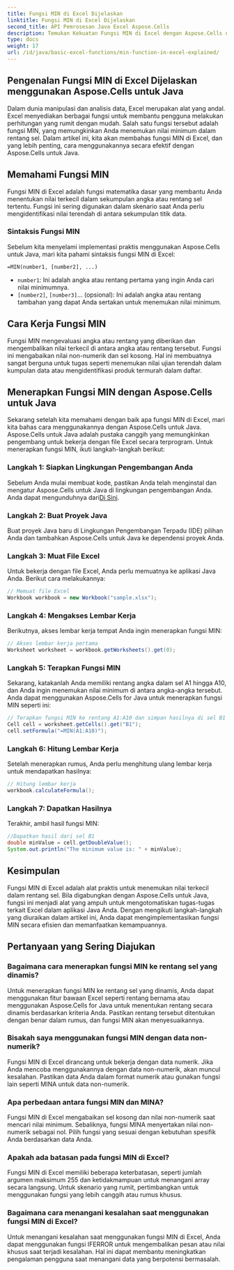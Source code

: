 ```yaml
---
title: Fungsi MIN di Excel Dijelaskan
linktitle: Fungsi MIN di Excel Dijelaskan
second_title: API Pemrosesan Java Excel Aspose.Cells
description: Temukan Kekuatan Fungsi MIN di Excel dengan Aspose.Cells untuk Java. Pelajari Cara Menemukan Nilai Minimum dengan Mudah.
type: docs
weight: 17
url: /id/java/basic-excel-functions/min-function-in-excel-explained/
---
```


## Pengenalan Fungsi MIN di Excel Dijelaskan menggunakan Aspose.Cells untuk Java

Dalam dunia manipulasi dan analisis data, Excel merupakan alat yang andal. Excel menyediakan berbagai fungsi untuk membantu pengguna melakukan perhitungan yang rumit dengan mudah. Salah satu fungsi tersebut adalah fungsi MIN, yang memungkinkan Anda menemukan nilai minimum dalam rentang sel. Dalam artikel ini, kita akan membahas fungsi MIN di Excel, dan yang lebih penting, cara menggunakannya secara efektif dengan Aspose.Cells untuk Java.

## Memahami Fungsi MIN

Fungsi MIN di Excel adalah fungsi matematika dasar yang membantu Anda menentukan nilai terkecil dalam sekumpulan angka atau rentang sel tertentu. Fungsi ini sering digunakan dalam skenario saat Anda perlu mengidentifikasi nilai terendah di antara sekumpulan titik data.

### Sintaksis Fungsi MIN

Sebelum kita menyelami implementasi praktis menggunakan Aspose.Cells untuk Java, mari kita pahami sintaksis fungsi MIN di Excel:

```
=MIN(number1, [number2], ...)
```

- `number1`: Ini adalah angka atau rentang pertama yang ingin Anda cari nilai minimumnya.
- `[number2]`, `[number3]`... (opsional): Ini adalah angka atau rentang tambahan yang dapat Anda sertakan untuk menemukan nilai minimum.

## Cara Kerja Fungsi MIN

Fungsi MIN mengevaluasi angka atau rentang yang diberikan dan mengembalikan nilai terkecil di antara angka atau rentang tersebut. Fungsi ini mengabaikan nilai non-numerik dan sel kosong. Hal ini membuatnya sangat berguna untuk tugas seperti menemukan nilai ujian terendah dalam kumpulan data atau mengidentifikasi produk termurah dalam daftar.

## Menerapkan Fungsi MIN dengan Aspose.Cells untuk Java

Sekarang setelah kita memahami dengan baik apa fungsi MIN di Excel, mari kita bahas cara menggunakannya dengan Aspose.Cells untuk Java. Aspose.Cells untuk Java adalah pustaka canggih yang memungkinkan pengembang untuk bekerja dengan file Excel secara terprogram. Untuk menerapkan fungsi MIN, ikuti langkah-langkah berikut:

### Langkah 1: Siapkan Lingkungan Pengembangan Anda

 Sebelum Anda mulai membuat kode, pastikan Anda telah menginstal dan mengatur Aspose.Cells untuk Java di lingkungan pengembangan Anda. Anda dapat mengunduhnya dari[Di Sini](https://releases.aspose.com/cells/java/).

### Langkah 2: Buat Proyek Java

Buat proyek Java baru di Lingkungan Pengembangan Terpadu (IDE) pilihan Anda dan tambahkan Aspose.Cells untuk Java ke dependensi proyek Anda.

### Langkah 3: Muat File Excel

Untuk bekerja dengan file Excel, Anda perlu memuatnya ke aplikasi Java Anda. Berikut cara melakukannya:

```java
// Memuat file Excel
Workbook workbook = new Workbook("sample.xlsx");
```

### Langkah 4: Mengakses Lembar Kerja

Berikutnya, akses lembar kerja tempat Anda ingin menerapkan fungsi MIN:

```java
// Akses lembar kerja pertama
Worksheet worksheet = workbook.getWorksheets().get(0);
```

### Langkah 5: Terapkan Fungsi MIN

Sekarang, katakanlah Anda memiliki rentang angka dalam sel A1 hingga A10, dan Anda ingin menemukan nilai minimum di antara angka-angka tersebut. Anda dapat menggunakan Aspose.Cells for Java untuk menerapkan fungsi MIN seperti ini:

```java
// Terapkan fungsi MIN ke rentang A1:A10 dan simpan hasilnya di sel B1
Cell cell = worksheet.getCells().get("B1");
cell.setFormula("=MIN(A1:A10)");
```

### Langkah 6: Hitung Lembar Kerja

Setelah menerapkan rumus, Anda perlu menghitung ulang lembar kerja untuk mendapatkan hasilnya:

```java
// Hitung lembar kerja
workbook.calculateFormula();
```

### Langkah 7: Dapatkan Hasilnya

Terakhir, ambil hasil fungsi MIN:

```java
//Dapatkan hasil dari sel B1
double minValue = cell.getDoubleValue();
System.out.println("The minimum value is: " + minValue);
```

## Kesimpulan

Fungsi MIN di Excel adalah alat praktis untuk menemukan nilai terkecil dalam rentang sel. Bila digabungkan dengan Aspose.Cells untuk Java, fungsi ini menjadi alat yang ampuh untuk mengotomatiskan tugas-tugas terkait Excel dalam aplikasi Java Anda. Dengan mengikuti langkah-langkah yang diuraikan dalam artikel ini, Anda dapat mengimplementasikan fungsi MIN secara efisien dan memanfaatkan kemampuannya.

## Pertanyaan yang Sering Diajukan

### Bagaimana cara menerapkan fungsi MIN ke rentang sel yang dinamis?

Untuk menerapkan fungsi MIN ke rentang sel yang dinamis, Anda dapat menggunakan fitur bawaan Excel seperti rentang bernama atau menggunakan Aspose.Cells for Java untuk menentukan rentang secara dinamis berdasarkan kriteria Anda. Pastikan rentang tersebut ditentukan dengan benar dalam rumus, dan fungsi MIN akan menyesuaikannya.

### Bisakah saya menggunakan fungsi MIN dengan data non-numerik?

Fungsi MIN di Excel dirancang untuk bekerja dengan data numerik. Jika Anda mencoba menggunakannya dengan data non-numerik, akan muncul kesalahan. Pastikan data Anda dalam format numerik atau gunakan fungsi lain seperti MINA untuk data non-numerik.

### Apa perbedaan antara fungsi MIN dan MINA?

Fungsi MIN di Excel mengabaikan sel kosong dan nilai non-numerik saat mencari nilai minimum. Sebaliknya, fungsi MINA menyertakan nilai non-numerik sebagai nol. Pilih fungsi yang sesuai dengan kebutuhan spesifik Anda berdasarkan data Anda.

### Apakah ada batasan pada fungsi MIN di Excel?

Fungsi MIN di Excel memiliki beberapa keterbatasan, seperti jumlah argumen maksimum 255 dan ketidakmampuan untuk menangani array secara langsung. Untuk skenario yang rumit, pertimbangkan untuk menggunakan fungsi yang lebih canggih atau rumus khusus.

### Bagaimana cara menangani kesalahan saat menggunakan fungsi MIN di Excel?

Untuk menangani kesalahan saat menggunakan fungsi MIN di Excel, Anda dapat menggunakan fungsi IFERROR untuk mengembalikan pesan atau nilai khusus saat terjadi kesalahan. Hal ini dapat membantu meningkatkan pengalaman pengguna saat menangani data yang berpotensi bermasalah.